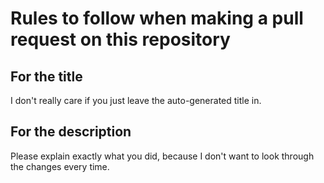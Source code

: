 # Rules to follow when making a pull request on this repository
## For the title
I don't really care if you just leave the auto-generated title in.
## For the description
Please explain exactly what you did, because I don't want to look through the changes every time.
